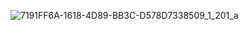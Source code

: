 ![7191FF6A-1618-4D89-BB3C-D578D7338509_1_201_a](https://github.com/user-attachments/assets/f89938d1-67cf-4985-b911-ca042e6634aa)
